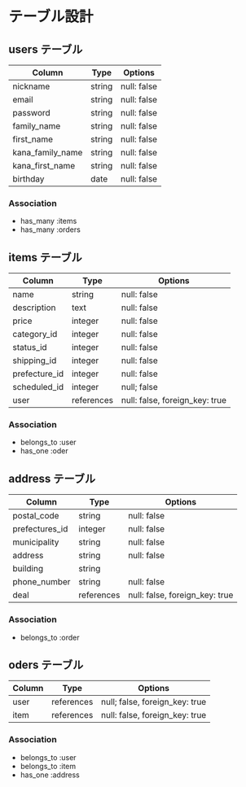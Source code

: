 # テーブル設計


## users テーブル

| Column           | Type   | Options     |
| ---------------- | ------ | ----------- |
| nickname         | string | null: false |
| email            | string | null: false |
| password         | string | null: false |
| family_name      | string | null: false |
| first_name       | string | null: false |
| kana_family_name | string | null: false |
| kana_first_name  | string | null: false |
| birthday         | date   | null: false |
### Association
- has_many :items
- has_many :orders


## items テーブル

| Column        | Type          | Options                              |
| ------------- | ------------- | ------------------------------------ |
| name          | string        | null: false                          |
| description   | text          | null: false                          |
| price         | integer       | null: false                          |
| category_id   | integer       | null: false                          |
| status_id     | integer       | null: false                          |
| shipping_id   | integer       | null: false                          |
| prefecture_id | integer       | null: false                          |
| scheduled_id  | integer       | null; false                          |
| user          | references    | null: false, foreign_key: true       | 
### Association
- belongs_to :user
- has_one :oder

## address テーブル

| Column           | Type       | Options                          |
| ---------------- | ---------- | -------------------------------- |
| postal_code      | string     | null: false                      |
| prefectures_id   | integer    | null: false                      |
| municipality     | string     | null: false                      |
| address          | string     | null: false                      |
| building         | string     |                                  |
| phone_number     | string     | null: false                      |
| deal             | references | null: false, foreign_key: true   |
### Association
- belongs_to :order


## oders テーブル

| Column        | Type    | Options                                |
| ------------- | ------- | -------------------------------------- |
| user             | references | null; false, foreign_key: true   |
| item             | references | null: false, foreign_key: true   |
### Association
- belongs_to :user
- belongs_to :item
- has_one :address

